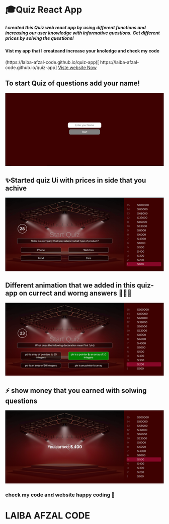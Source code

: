 <h1>🎓Quiz React App</h1>
<h5>I created this Quiz web react app by using different functions and increasing our user knowledge with informative questions. Get different prices by solving the questions!</h5>
<h4>Vist my app that I createand increase your knoledge and check my code</> </h4>
(https://laiba-afzal-code.github.io/quiz-app)[ https://laiba-afzal-code.github.io/quiz-app]
<a href=" https://laiba-afzal-code.github.io/quiz-app/">Viste website Now</a></span>
<h2>To start Quiz of questions add your name!</h2>
<img src="src\impact\Screenshot (223).png" alt="start">
<h2>✨Started quiz Ui with prices in side that you achive</h2>
<img src="src\impact\Screenshot (224).png" alt="Ui">
<h2>Different animation that we added in this quiz-app on currect and worng answers 👩🏽‍💻</h2>
<img src="src\impact\Screenshot (225).png" alt="animation">
<h2>⚡️ show money that you earned with solwing questions</h2>
<img src="src\impact\Screenshot (226).png" alt="earned">

<h3>check my code and website happy coding 🧩</h3>
<h1>LAIBA AFZAL CODE</h1>
